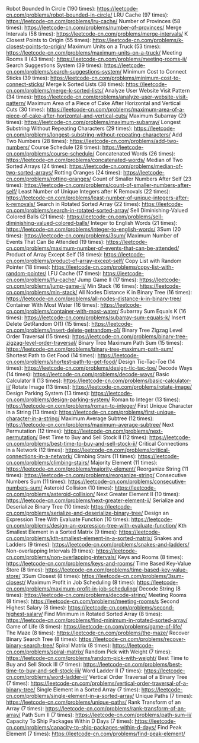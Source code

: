 Robot Bounded In Circle (190 times): https://leetcode-cn.com/problems/robot-bounded-in-circle/
LRU Cache (97 times): https://leetcode-cn.com/problems/lru-cache/
Number of Provinces (58 times): https://leetcode-cn.com/problems/number-of-provinces/
Merge Intervals (58 times): https://leetcode-cn.com/problems/merge-intervals/
K Closest Points to Origin (55 times): https://leetcode-cn.com/problems/k-closest-points-to-origin/
Maximum Units on a Truck (53 times): https://leetcode-cn.com/problems/maximum-units-on-a-truck/
Meeting Rooms II (43 times): https://leetcode-cn.com/problems/meeting-rooms-ii/
Search Suggestions System (39 times): https://leetcode-cn.com/problems/search-suggestions-system/
Minimum Cost to Connect Sticks (39 times): https://leetcode-cn.com/problems/minimum-cost-to-connect-sticks/
Merge k Sorted Lists (38 times): https://leetcode-cn.com/problems/merge-k-sorted-lists/
Analyze User Website Visit Pattern (34 times): https://leetcode-cn.com/problems/analyze-user-website-visit-pattern/
Maximum Area of a Piece of Cake After Horizontal and Vertical Cuts (30 times): https://leetcode-cn.com/problems/maximum-area-of-a-piece-of-cake-after-horizontal-and-vertical-cuts/
Maximum Subarray (29 times): https://leetcode-cn.com/problems/maximum-subarray/
Longest Substring Without Repeating Characters (29 times): https://leetcode-cn.com/problems/longest-substring-without-repeating-characters/
Add Two Numbers (28 times): https://leetcode-cn.com/problems/add-two-numbers/
Course Schedule (28 times): https://leetcode-cn.com/problems/course-schedule/
Concatenated Words (26 times): https://leetcode-cn.com/problems/concatenated-words/
Median of Two Sorted Arrays (24 times): https://leetcode-cn.com/problems/median-of-two-sorted-arrays/
Rotting Oranges (24 times): https://leetcode-cn.com/problems/rotting-oranges/
Count of Smaller Numbers After Self (23 times): https://leetcode-cn.com/problems/count-of-smaller-numbers-after-self/
Least Number of Unique Integers after K Removals (22 times): https://leetcode-cn.com/problems/least-number-of-unique-integers-after-k-removals/
Search in Rotated Sorted Array (22 times): https://leetcode-cn.com/problems/search-in-rotated-sorted-array/
Sell Diminishing-Valued Colored Balls (21 times): https://leetcode-cn.com/problems/sell-diminishing-valued-colored-balls/
Integer to English Words (21 times): https://leetcode-cn.com/problems/integer-to-english-words/
3Sum (20 times): https://leetcode-cn.com/problems/3sum/
Maximum Number of Events That Can Be Attended (19 times): https://leetcode-cn.com/problems/maximum-number-of-events-that-can-be-attended/
Product of Array Except Self (18 times): https://leetcode-cn.com/problems/product-of-array-except-self/
Copy List with Random Pointer (18 times): https://leetcode-cn.com/problems/copy-list-with-random-pointer/
LFU Cache (17 times): https://leetcode-cn.com/problems/lfu-cache/
Jump Game II (17 times): https://leetcode-cn.com/problems/jump-game-ii/
Min Stack (16 times): https://leetcode-cn.com/problems/min-stack/
All Nodes Distance K in Binary Tree (16 times): https://leetcode-cn.com/problems/all-nodes-distance-k-in-binary-tree/
Container With Most Water (16 times): https://leetcode-cn.com/problems/container-with-most-water/
Subarray Sum Equals K (16 times): https://leetcode-cn.com/problems/subarray-sum-equals-k/
Insert Delete GetRandom O(1) (15 times): https://leetcode-cn.com/problems/insert-delete-getrandom-o1/
Binary Tree Zigzag Level Order Traversal (15 times): https://leetcode-cn.com/problems/binary-tree-zigzag-level-order-traversal/
Binary Tree Maximum Path Sum (15 times): https://leetcode-cn.com/problems/binary-tree-maximum-path-sum/
Shortest Path to Get Food (14 times): https://leetcode-cn.com/problems/shortest-path-to-get-food/
Design Tic-Tac-Toe (14 times): https://leetcode-cn.com/problems/design-tic-tac-toe/
Decode Ways (14 times): https://leetcode-cn.com/problems/decode-ways/
Basic Calculator II (13 times): https://leetcode-cn.com/problems/basic-calculator-ii/
Rotate Image (13 times): https://leetcode-cn.com/problems/rotate-image/
Design Parking System (13 times): https://leetcode-cn.com/problems/design-parking-system/
Roman to Integer (13 times): https://leetcode-cn.com/problems/roman-to-integer/
First Unique Character in a String (13 times): https://leetcode-cn.com/problems/first-unique-character-in-a-string/
Maximum Average Subtree (12 times): https://leetcode-cn.com/problems/maximum-average-subtree/
Next Permutation (12 times): https://leetcode-cn.com/problems/next-permutation/
Best Time to Buy and Sell Stock II (12 times): https://leetcode-cn.com/problems/best-time-to-buy-and-sell-stock-ii/
Critical Connections in a Network (12 times): https://leetcode-cn.com/problems/critical-connections-in-a-network/
Climbing Stairs (11 times): https://leetcode-cn.com/problems/climbing-stairs/
Majority Element (11 times): https://leetcode-cn.com/problems/majority-element/
Reorganize String (11 times): https://leetcode-cn.com/problems/reorganize-string/
Consecutive Numbers Sum (11 times): https://leetcode-cn.com/problems/consecutive-numbers-sum/
Asteroid Collision (10 times): https://leetcode-cn.com/problems/asteroid-collision/
Next Greater Element II (10 times): https://leetcode-cn.com/problems/next-greater-element-ii/
Serialize and Deserialize Binary Tree (10 times): https://leetcode-cn.com/problems/serialize-and-deserialize-binary-tree/
Design an Expression Tree With Evaluate Function (10 times): https://leetcode-cn.com/problems/design-an-expression-tree-with-evaluate-function/
Kth Smallest Element in a Sorted Matrix (9 times): https://leetcode-cn.com/problems/kth-smallest-element-in-a-sorted-matrix/
Snakes and Ladders (9 times): https://leetcode-cn.com/problems/snakes-and-ladders/
Non-overlapping Intervals (9 times): https://leetcode-cn.com/problems/non-overlapping-intervals/
Keys and Rooms (8 times): https://leetcode-cn.com/problems/keys-and-rooms/
Time Based Key-Value Store (8 times): https://leetcode-cn.com/problems/time-based-key-value-store/
3Sum Closest (8 times): https://leetcode-cn.com/problems/3sum-closest/
Maximum Profit in Job Scheduling (8 times): https://leetcode-cn.com/problems/maximum-profit-in-job-scheduling/
Decode String (8 times): https://leetcode-cn.com/problems/decode-string/
Meeting Rooms (8 times): https://leetcode-cn.com/problems/meeting-rooms/s
Second Highest Salary (8 times): https://leetcode-cn.com/problems/second-highest-salary/
Find Minimum in Rotated Sorted Array (8 times): https://leetcode-cn.com/problems/find-minimum-in-rotated-sorted-array/
Game of Life (8 times): https://leetcode-cn.com/problems/game-of-life/
The Maze (8 times): https://leetcode-cn.com/problems/the-maze/
Recover Binary Search Tree (8 times): https://leetcode-cn.com/problems/recover-binary-search-tree/
Spiral Matrix (8 times): https://leetcode-cn.com/problems/spiral-matrix/
Random Pick with Weight (7 times): https://leetcode-cn.com/problems/random-pick-with-weight/
Best Time to Buy and Sell Stock III (7 times): https://leetcode-cn.com/problems/best-time-to-buy-and-sell-stock-iii/
Word Ladder II (7 times): https://leetcode-cn.com/problems/word-ladder-ii/
Vertical Order Traversal of a Binary Tree (7 times): https://leetcode-cn.com/problems/vertical-order-traversal-of-a-binary-tree/
Single Element in a Sorted Array (7 times): https://leetcode-cn.com/problems/single-element-in-a-sorted-array/
Unique Paths (7 times): https://leetcode-cn.com/problems/unique-paths/
Rank Transform of an Array (7 times): https://leetcode-cn.com/problems/rank-transform-of-an-array/
Path Sum II (7 times): https://leetcode-cn.com/problems/path-sum-ii/
Capacity To Ship Packages Within D Days (7 times): https://leetcode-cn.com/problems/capacity-to-ship-packages-within-d-days/
Find Peak Element (7 times): https://leetcode-cn.com/problems/find-peak-element/
